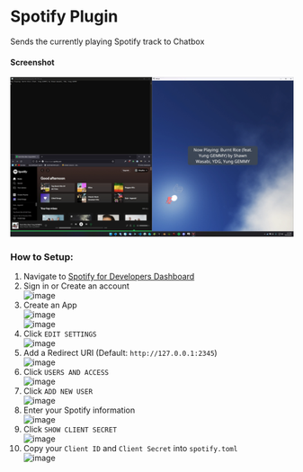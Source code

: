 # Spotify Plugin

Sends the currently playing Spotify track to Chatbox

#### Screenshot
![Screenshot](Screenshot.png)

### How to Setup:
1. Navigate to [Spotify for Developers Dashboard](https://developer.spotify.com/dashboard)
2. Sign in or Create an account  
![image](https://user-images.githubusercontent.com/9505196/200721377-9b3c37a3-3a9f-48a9-89a7-b87fe2893d34.png)
3. Create an App  
![image](https://user-images.githubusercontent.com/9505196/200721588-796abe8b-18af-4ac4-94df-2ed4758fc22f.png)  
![image](https://user-images.githubusercontent.com/9505196/200721706-10d09028-412b-4b77-a55e-3414f345e345.png)
4. Click `EDIT SETTINGS`  
![image](https://user-images.githubusercontent.com/9505196/200721788-48bd11bd-ae65-4117-942d-00c0e493921b.png)  
5. Add a Redirect URI (Default: `http://127.0.0.1:2345`)  
![image](https://user-images.githubusercontent.com/9505196/200721892-4849bf69-7f2b-4cf2-8a94-afaa653b1e7c.png)
6. Click `USERS AND ACCESS`  
![image](https://user-images.githubusercontent.com/9505196/200721788-48bd11bd-ae65-4117-942d-00c0e493921b.png)
7. Click `ADD NEW USER`  
![image](https://user-images.githubusercontent.com/9505196/200722301-b7bfd179-13f0-4746-8777-017ba7757b5c.png)
8. Enter your Spotify information  
![image](https://user-images.githubusercontent.com/9505196/200722400-f589d693-9a74-4833-ba6b-deb0f69be494.png)
9. Click `SHOW CLIENT SECRET`  
![image](https://user-images.githubusercontent.com/9505196/200722502-eace09fd-554a-45c7-86b2-f29caa50fede.png)
10. Copy your `Client ID` and `Client Secret` into `spotify.toml`  
![image](https://user-images.githubusercontent.com/9505196/200722760-f580e6e5-d2dd-4555-b0c8-41895a8fdd4d.png)  

